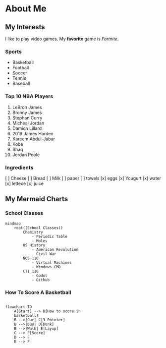 # About Me

## My Interests
I like to play video games. My **favorite** game is _Fortnite_. 

### Sports
* Basketball
* Football
* Soccer
* Tennis
* Baseball

### Top 10 NBA Players
1. LeBron James
2. Bronny James
3. Stephan Curry
4. Micheal Jordan
5. Damion Lillard
6. 2019 James Harden
7. Kareem Abdul-Jabar
8. Kobe
9. Shaq
10. Jordan Poole

### Ingredients
[ ] Cheese
[ ] Bread
[ ] Milk
[ ] paper
[ ] towels
[x] eggs
[x] Yougurt
[x] water
[x] lettece
[x] juice

## My Mermaid Charts

### School Classes
``` mermaid
mindmap
    root((School Classes))
        Chemistry
            - Periodic Table
            - Moles
        US History
            - American Revolution
            - Civil War
        NOS 110
            - Virtual Machines
            - Windows CMD
        CTI 110
            - Godot
            - Github
```


### How To Score A Basketball
``` mermaid

flowchart TD
    A[Start] --> B{How to score in 
    basketball}
    B -->|Car| C[3 Pointer]
    B -->|Bus| D[Dunk]
    B -->|Walk| E[Layup]
    C --> F[Score]
    D --> F
    E --> F
```

